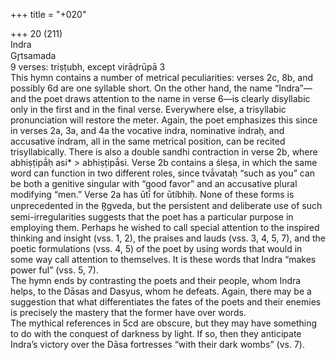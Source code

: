 +++
title = "+020"

+++
20 (211)  
Indra  
Gr̥tsamada  
9 verses: triṣṭubh, except virāḍrūpā 3  
This hymn contains a number of metrical peculiarities: verses 2c, 8b, and possibly  6d are one syllable short. On the other hand, the name “Indra”—and the poet  draws attention to the name in verse 6—is clearly disyllabic only in the first and in  the final verse. Everywhere else, a trisyllabic pronunciation will restore the meter.  Again, the poet emphasizes this since in verses 2a, 3a, and 4a the vocative indra,  nominative índraḥ, and accusative índram, all in the same metrical position, can be  recited trisyllabically. There is also a double sandhi contraction in verse 2b, where  abhiṣṭipā́ḥ asi* > abhiṣṭipā́si. Verse 2b contains a śleṣa, in which the same word can  function in two different roles, since tvā́vataḥ “such as you” can be both a genitive  singular with “good favor” and an accusative plural modifying “men.” Verse 2a  has ūtī́ for ūtíbhiḥ. None of these forms is unprecedented in the R̥gveda, but the  persistent and deliberate use of such semi-irregularities suggests that the poet has a  particular purpose in employing them. Perhaps he wished to call special attention  to the inspired thinking and insight (vss. 1, 2), the praises and lauds (vss. 3, 4, 5,  7), and the poetic formulations (vss. 4, 5) of the poet by using words that would in  some way call attention to themselves. It is these words that Indra “makes power ful” (vss. 5, 7).  
The hymn ends by contrasting the poets and their people, whom Indra helps,  to the Dāsas and Dasyus, whom he defeats. Again, there may be a suggestion that  what differentiates the fates of the poets and their enemies is precisely the mastery  that the former have over words.  
The mythical references in 5cd are obscure, but they may have something to do  with the conquest of darkness by light. If so, then they anticipate Indra’s victory  over the Dāsa fortresses “with their dark wombs” (vs. 7).  
